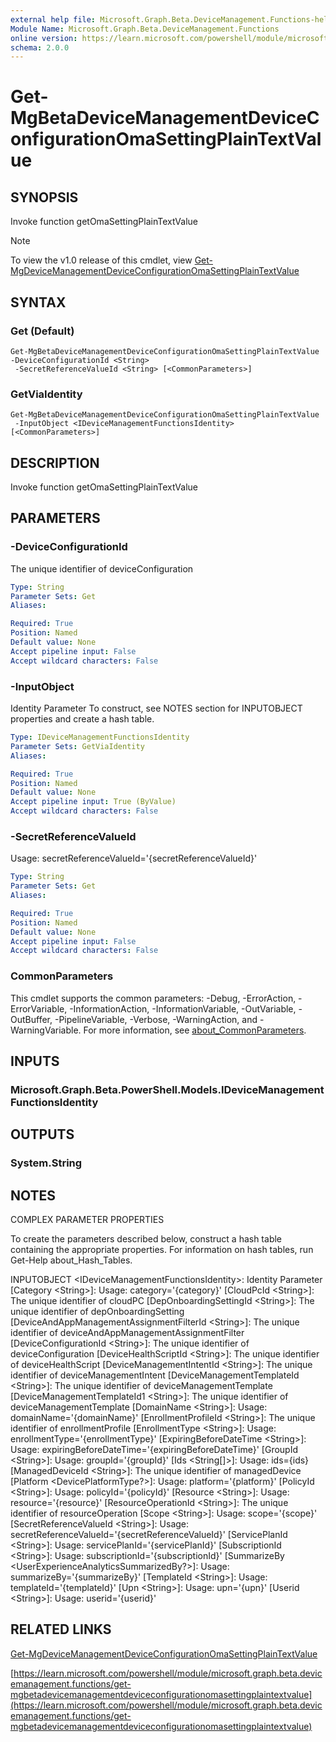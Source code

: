 ```yaml
---
external help file: Microsoft.Graph.Beta.DeviceManagement.Functions-help.xml
Module Name: Microsoft.Graph.Beta.DeviceManagement.Functions
online version: https://learn.microsoft.com/powershell/module/microsoft.graph.beta.devicemanagement.functions/get-mgbetadevicemanagementdeviceconfigurationomasettingplaintextvalue
schema: 2.0.0
---
```


# Get-MgBetaDeviceManagementDeviceConfigurationOmaSettingPlainTextValue

## SYNOPSIS
Invoke function getOmaSettingPlainTextValue

> [!NOTE]
> To view the v1.0 release of this cmdlet, view [Get-MgDeviceManagementDeviceConfigurationOmaSettingPlainTextValue](/powershell/module/Microsoft.Graph.DeviceManagement.Functions/Get-MgDeviceManagementDeviceConfigurationOmaSettingPlainTextValue?view=graph-powershell-1.0)

## SYNTAX

### Get (Default)
```
Get-MgBetaDeviceManagementDeviceConfigurationOmaSettingPlainTextValue -DeviceConfigurationId <String>
 -SecretReferenceValueId <String> [<CommonParameters>]
```

### GetViaIdentity
```
Get-MgBetaDeviceManagementDeviceConfigurationOmaSettingPlainTextValue
 -InputObject <IDeviceManagementFunctionsIdentity> [<CommonParameters>]
```

## DESCRIPTION
Invoke function getOmaSettingPlainTextValue

## PARAMETERS

### -DeviceConfigurationId
The unique identifier of deviceConfiguration

```yaml
Type: String
Parameter Sets: Get
Aliases:

Required: True
Position: Named
Default value: None
Accept pipeline input: False
Accept wildcard characters: False
```

### -InputObject
Identity Parameter
To construct, see NOTES section for INPUTOBJECT properties and create a hash table.

```yaml
Type: IDeviceManagementFunctionsIdentity
Parameter Sets: GetViaIdentity
Aliases:

Required: True
Position: Named
Default value: None
Accept pipeline input: True (ByValue)
Accept wildcard characters: False
```

### -SecretReferenceValueId
Usage: secretReferenceValueId='{secretReferenceValueId}'

```yaml
Type: String
Parameter Sets: Get
Aliases:

Required: True
Position: Named
Default value: None
Accept pipeline input: False
Accept wildcard characters: False
```

### CommonParameters
This cmdlet supports the common parameters: -Debug, -ErrorAction, -ErrorVariable, -InformationAction, -InformationVariable, -OutVariable, -OutBuffer, -PipelineVariable, -Verbose, -WarningAction, and -WarningVariable. For more information, see [about_CommonParameters](http://go.microsoft.com/fwlink/?LinkID=113216).

## INPUTS

### Microsoft.Graph.Beta.PowerShell.Models.IDeviceManagementFunctionsIdentity
## OUTPUTS

### System.String
## NOTES
COMPLEX PARAMETER PROPERTIES

To create the parameters described below, construct a hash table containing the appropriate properties.
For information on hash tables, run Get-Help about_Hash_Tables.

INPUTOBJECT \<IDeviceManagementFunctionsIdentity\>: Identity Parameter
  \[Category \<String\>\]: Usage: category='{category}'
  \[CloudPcId \<String\>\]: The unique identifier of cloudPC
  \[DepOnboardingSettingId \<String\>\]: The unique identifier of depOnboardingSetting
  \[DeviceAndAppManagementAssignmentFilterId \<String\>\]: The unique identifier of deviceAndAppManagementAssignmentFilter
  \[DeviceConfigurationId \<String\>\]: The unique identifier of deviceConfiguration
  \[DeviceHealthScriptId \<String\>\]: The unique identifier of deviceHealthScript
  \[DeviceManagementIntentId \<String\>\]: The unique identifier of deviceManagementIntent
  \[DeviceManagementTemplateId \<String\>\]: The unique identifier of deviceManagementTemplate
  \[DeviceManagementTemplateId1 \<String\>\]: The unique identifier of deviceManagementTemplate
  \[DomainName \<String\>\]: Usage: domainName='{domainName}'
  \[EnrollmentProfileId \<String\>\]: The unique identifier of enrollmentProfile
  \[EnrollmentType \<String\>\]: Usage: enrollmentType='{enrollmentType}'
  \[ExpiringBeforeDateTime \<String\>\]: Usage: expiringBeforeDateTime='{expiringBeforeDateTime}'
  \[GroupId \<String\>\]: Usage: groupId='{groupId}'
  \[Ids \<String\[\]\>\]: Usage: ids={ids}
  \[ManagedDeviceId \<String\>\]: The unique identifier of managedDevice
  \[Platform \<DevicePlatformType?\>\]: Usage: platform='{platform}'
  \[PolicyId \<String\>\]: Usage: policyId='{policyId}'
  \[Resource \<String\>\]: Usage: resource='{resource}'
  \[ResourceOperationId \<String\>\]: The unique identifier of resourceOperation
  \[Scope \<String\>\]: Usage: scope='{scope}'
  \[SecretReferenceValueId \<String\>\]: Usage: secretReferenceValueId='{secretReferenceValueId}'
  \[ServicePlanId \<String\>\]: Usage: servicePlanId='{servicePlanId}'
  \[SubscriptionId \<String\>\]: Usage: subscriptionId='{subscriptionId}'
  \[SummarizeBy \<UserExperienceAnalyticsSummarizedBy?\>\]: Usage: summarizeBy='{summarizeBy}'
  \[TemplateId \<String\>\]: Usage: templateId='{templateId}'
  \[Upn \<String\>\]: Usage: upn='{upn}'
  \[Userid \<String\>\]: Usage: userid='{userid}'

## RELATED LINKS
[Get-MgDeviceManagementDeviceConfigurationOmaSettingPlainTextValue](/powershell/module/Microsoft.Graph.DeviceManagement.Functions/Get-MgDeviceManagementDeviceConfigurationOmaSettingPlainTextValue?view=graph-powershell-1.0)

[https://learn.microsoft.com/powershell/module/microsoft.graph.beta.devicemanagement.functions/get-mgbetadevicemanagementdeviceconfigurationomasettingplaintextvalue](https://learn.microsoft.com/powershell/module/microsoft.graph.beta.devicemanagement.functions/get-mgbetadevicemanagementdeviceconfigurationomasettingplaintextvalue)


